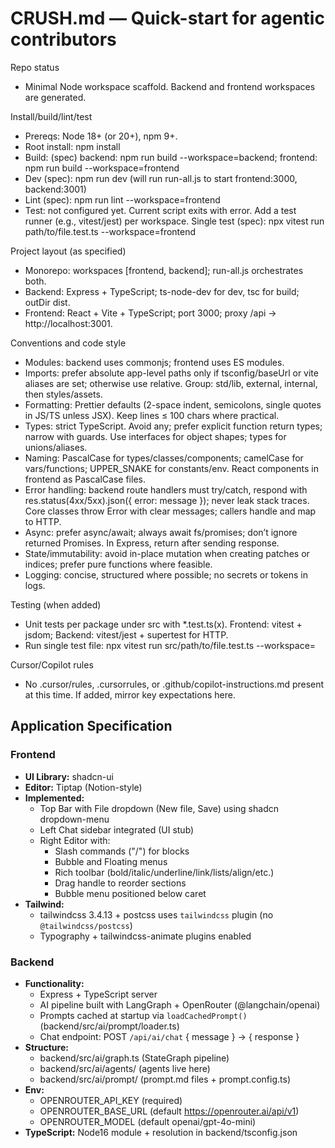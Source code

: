 # CRUSH.md — Quick-start for agentic contributors

Repo status
- Minimal Node workspace scaffold. Backend and frontend workspaces are generated.

Install/build/lint/test
- Prereqs: Node 18+ (or 20+), npm 9+.
- Root install: npm install
- Build: (spec) backend: npm run build --workspace=backend; frontend: npm run build --workspace=frontend
- Dev (spec): npm run dev (will run run-all.js to start frontend:3000, backend:3001)
- Lint (spec): npm run lint --workspace=frontend
- Test: not configured yet. Current script exits with error. Add a test runner (e.g., vitest/jest) per workspace. Single test (spec): npx vitest run path/to/file.test.ts --workspace=frontend

Project layout (as specified)
- Monorepo: workspaces [frontend, backend]; run-all.js orchestrates both.
- Backend: Express + TypeScript; ts-node-dev for dev, tsc for build; outDir dist.
- Frontend: React + Vite + TypeScript; port 3000; proxy /api -> http://localhost:3001.

Conventions and code style
- Modules: backend uses commonjs; frontend uses ES modules.
- Imports: prefer absolute app-level paths only if tsconfig/baseUrl or vite aliases are set; otherwise use relative. Group: std/lib, external, internal, then styles/assets.
- Formatting: Prettier defaults (2-space indent, semicolons, single quotes in JS/TS unless JSX). Keep lines ≤ 100 chars where practical.
- Types: strict TypeScript. Avoid any; prefer explicit function return types; narrow with guards. Use interfaces for object shapes; types for unions/aliases.
- Naming: PascalCase for types/classes/components; camelCase for vars/functions; UPPER_SNAKE for constants/env. React components in frontend as PascalCase files.
- Error handling: backend route handlers must try/catch, respond with res.status(4xx/5xx).json({ error: message }); never leak stack traces. Core classes throw Error with clear messages; callers handle and map to HTTP.
- Async: prefer async/await; always await fs/promises; don’t ignore returned Promises. In Express, return after sending response.
- State/immutability: avoid in-place mutation when creating patches or indices; prefer pure functions where feasible.
- Logging: concise, structured where possible; no secrets or tokens in logs.

Testing (when added)
- Unit tests per package under src with *.test.ts(x). Frontend: vitest + jsdom; Backend: vitest/jest + supertest for HTTP.
- Run single test file: npx vitest run src/path/to/file.test.ts --workspace=<pkg>

Cursor/Copilot rules
- No .cursor/rules, .cursorrules, or .github/copilot-instructions.md present at this time. If added, mirror key expectations here.

## Application Specification

### Frontend
- **UI Library:** shadcn-ui
- **Editor:** Tiptap (Notion-style)
- **Implemented:**
  - Top Bar with File dropdown (New file, Save) using shadcn dropdown-menu
  - Left Chat sidebar integrated (UI stub)
  - Right Editor with:
    - Slash commands ("/") for blocks
    - Bubble and Floating menus
    - Rich toolbar (bold/italic/underline/link/lists/align/etc.)
    - Drag handle to reorder sections
    - Bubble menu positioned below caret
- **Tailwind:**
  - tailwindcss 3.4.13 + postcss uses `tailwindcss` plugin (no `@tailwindcss/postcss`)
  - Typography + tailwindcss-animate plugins enabled

### Backend
- **Functionality:**
  - Express + TypeScript server
  - AI pipeline built with LangGraph + OpenRouter (@langchain/openai)
  - Prompts cached at startup via `loadCachedPrompt()` (backend/src/ai/prompt/loader.ts)
  - Chat endpoint: POST `/api/ai/chat` { message } -> { response }
- **Structure:**
  - backend/src/ai/graph.ts (StateGraph pipeline)
  - backend/src/ai/agents/ (agents live here)
  - backend/src/ai/prompt/ (prompt.md files + prompt.config.ts)
- **Env:**
  - OPENROUTER_API_KEY (required)
  - OPENROUTER_BASE_URL (default https://openrouter.ai/api/v1)
  - OPENROUTER_MODEL (default openai/gpt-4o-mini)
- **TypeScript:** Node16 module + resolution in backend/tsconfig.json

